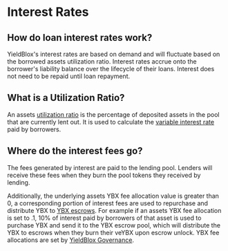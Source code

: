 # Interest Rates

## How do loan interest rates work?

YieldBlox's interest rates are based on demand and will fluctuate based on the borrowed assets utilization ratio. Interest rates accrue onto the borrower's liability balance over the lifecycle of their loans. Interest does not need to be repaid until loan repayment.

## What is a Utilization Ratio?

An assets [utilization ratio](../../technical-docs/math.md#utilization-ratio-calculations) is the percentage of deposited assets in the pool that are currently lent out. It is used to calculate the [variable interest rate](../../technical-docs/math.md#interest-rate-calculations) paid by borrowers.

## Where do the interest fees go?

The fees generated by interest are paid to the lending pool. Lenders will receive these fees when they burn the pool tokens they received by lending.

Additionally, the underlying assets YBX fee allocation value is greater than 0, a corresponding portion of interest fees are used to repurchase and distribute YBX to [YBX escrows](../escrowing.md). For example if an assets YBX fee allocation is set to .1, 10% of interest paid by borrowers of that asset is used to purchase YBX and send it to the YBX escrow pool, which will distribute the YBX to escrows when they burn their veYBX upon escrow unlock. YBX fee allocations are set by [YieldBlox Governance](../governance.md).
